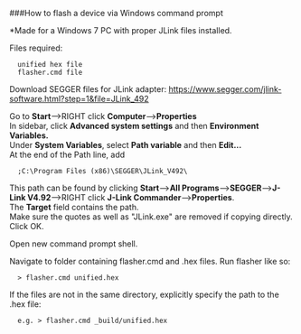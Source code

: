 ###How to flash a device via Windows command prompt  

*Made for a Windows 7 PC with proper JLink files installed.  

Files required:  

      unified hex file  
      flasher.cmd file  

Download SEGGER files for JLink adapter: https://www.segger.com/jlink-software.html?step=1&file=JLink_492  

Go to **Start**-->RIGHT click **Computer**-->**Properties**  
In sidebar, click **Advanced system settings** and then **Environment Variables.**  
Under **System Variables**, select **Path variable** and then **Edit...**  
At the end of the Path line, add   

      ;C:\Program Files (x86)\SEGGER\JLink_V492\  

This path can be found by clicking **Start**-->**All Programs**-->**SEGGER**-->**J-Link V4.92**-->RIGHT click **J-Link Commander**-->**Properties**.  
The **Target** field contains the path.   
Make sure the quotes as well as "JLink.exe" are removed if copying directly. Click OK.  

Open new command prompt shell.  

Navigate to folder containing flasher.cmd and .hex files. Run flasher like so:  

      > flasher.cmd unified.hex  

If the files are not in the same directory, explicitly specify the path to the .hex file:  

      e.g. > flasher.cmd _build/unified.hex  
